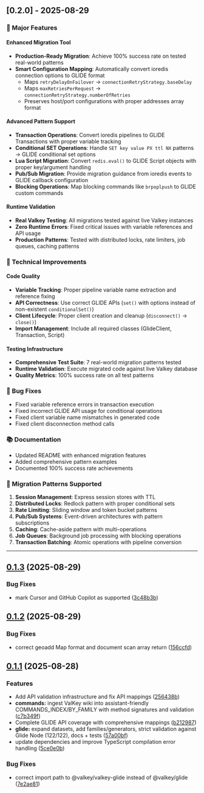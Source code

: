 ## [0.2.0] - 2025-08-29

### 🚀 Major Features

#### Enhanced Migration Tool
- **Production-Ready Migration**: Achieve 100% success rate on tested real-world patterns
- **Smart Configuration Mapping**: Automatically convert ioredis connection options to GLIDE format
  - Maps `retryDelayOnFailover` → `connectionRetryStrategy.baseDelay`
  - Maps `maxRetriesPerRequest` → `connectionRetryStrategy.numberOfRetries`
  - Preserves host/port configurations with proper addresses array format

#### Advanced Pattern Support
- **Transaction Operations**: Convert ioredis pipelines to GLIDE Transactions with proper variable tracking
- **Conditional SET Operations**: Handle `SET key value PX ttl NX` patterns → GLIDE conditional set options
- **Lua Script Migration**: Convert `redis.eval()` to GLIDE Script objects with proper key/argument handling
- **Pub/Sub Migration**: Provide migration guidance from ioredis events to GLIDE callback configuration
- **Blocking Operations**: Map blocking commands like `brpoplpush` to GLIDE custom commands

#### Runtime Validation
- **Real Valkey Testing**: All migrations tested against live Valkey instances
- **Zero Runtime Errors**: Fixed critical issues with variable references and API usage
- **Production Patterns**: Tested with distributed locks, rate limiters, job queues, caching patterns

### 🔧 Technical Improvements

#### Code Quality
- **Variable Tracking**: Proper pipeline variable name extraction and reference fixing
- **API Correctness**: Use correct GLIDE APIs (`set()` with options instead of non-existent `conditionalSet()`)
- **Client Lifecycle**: Proper client creation and cleanup (`disconnect()` → `close()`)
- **Import Management**: Include all required classes (GlideClient, Transaction, Script)

#### Testing Infrastructure
- **Comprehensive Test Suite**: 7 real-world migration patterns tested
- **Runtime Validation**: Execute migrated code against live Valkey database
- **Quality Metrics**: 100% success rate on all test patterns

### 🐛 Bug Fixes

- Fixed variable reference errors in transaction execution
- Fixed incorrect GLIDE API usage for conditional operations  
- Fixed client variable name mismatches in generated code
- Fixed client disconnection method calls

### 📚 Documentation

- Updated README with enhanced migration features
- Added comprehensive pattern examples
- Documented 100% success rate achievements

### 🔄 Migration Patterns Supported

1. **Session Management**: Express session stores with TTL
2. **Distributed Locks**: Redlock pattern with proper conditional sets
3. **Rate Limiting**: Sliding window and token bucket patterns
4. **Pub/Sub Systems**: Event-driven architectures with pattern subscriptions
5. **Caching**: Cache-aside pattern with multi-operations
6. **Job Queues**: Background job processing with blocking operations
7. **Transaction Batching**: Atomic operations with pipeline conversion

---

## [0.1.3](https://github.com/avifenesh/valkey-glidejs-mcp/compare/v0.1.2...v0.1.3) (2025-08-29)


### Bug Fixes

* mark Cursor and GitHub Copilot as supported ([3c48b3b](https://github.com/avifenesh/valkey-glidejs-mcp/commit/3c48b3bf556d3ec187c862d6b130b5ac34d2f2ee))

## [0.1.2](https://github.com/avifenesh/valkey-glidejs-mcp/compare/v0.1.1...v0.1.2) (2025-08-29)


### Bug Fixes

* correct geoadd Map format and document scan array return ([156ccfd](https://github.com/avifenesh/valkey-glidejs-mcp/commit/156ccfd6027c0459237aaab60f1b3ef4c32ddff0))

## [0.1.1](https://github.com/avifenesh/valkey-glidejs-mcp/compare/v0.1.0...v0.1.1) (2025-08-28)


### Features

* Add API validation infrastructure and fix API mappings ([256438b](https://github.com/avifenesh/valkey-glidejs-mcp/commit/256438b7c107b7674945cfd90eb0e97bdad2cff3))
* **commands:** ingest ValKey wiki into assistant-friendly COMMANDS_INDEX/BY_FAMILY with method signatures and validation ([c7b349f](https://github.com/avifenesh/valkey-glidejs-mcp/commit/c7b349f598569e28e92dd9c972a39beeefb3a45a))
* Complete GLIDE API coverage with comprehensive mappings ([b212987](https://github.com/avifenesh/valkey-glidejs-mcp/commit/b212987473aa93953d54ee6132146193aebf4225))
* **glide:** expand datasets, add families/generators, strict validation against Glide Node (122/122), docs + tests ([57a00bf](https://github.com/avifenesh/valkey-glidejs-mcp/commit/57a00bfeb468dbf680fbe638a74db04487ee6797))
* update dependencies and improve TypeScript compilation error handling ([5ce0e0b](https://github.com/avifenesh/valkey-glidejs-mcp/commit/5ce0e0bcf90c5135715aca5bf6d319f8ef97dd8c))


### Bug Fixes

* correct import path to @valkey/valkey-glide instead of @valkey/glide ([7e2ae81](https://github.com/avifenesh/valkey-glidejs-mcp/commit/7e2ae8112379c748afff80a885f5a0bf4d27080e))

